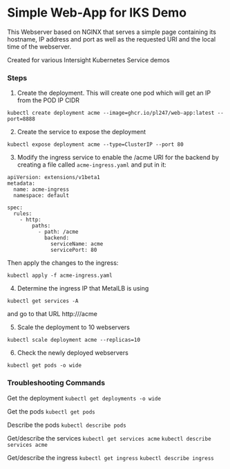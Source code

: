 
# Simple Web-App for IKS Demo

This Webserver based on NGINX that serves a simple page containing its hostname, IP address and port as well as the requested URI and the local time of the webserver.

Created for various Intersight Kubernetes Service demos

### Steps

1. Create the deployment. This will create one pod which will get an IP from the POD IP CIDR

```kubectl create deployment acme --image=ghcr.io/pl247/web-app:latest --port=8888```

2. Create the service to expose the deployment

`kubectl expose deployment acme --type=ClusterIP --port 80`

3. Modify the ingress service to enable the /acme URI for the backend by creating a file called `acme-ingress.yaml` and put in it:

```kind: Ingress
apiVersion: extensions/v1beta1
metadata:
  name: acme-ingress
  namespace: default
  
spec:
  rules:
    - http:
        paths:
          - path: /acme
            backend:
              serviceName: acme
              servicePort: 80
```

Then apply the changes to the ingress:

`kubectl apply -f acme-ingress.yaml`

4. Determine the ingress IP that MetalLB is using

`kubectl get services -A` 

and go to that URL http://<IP Address of ingress>/acme

5. Scale the deployment to 10 webservers

`kubectl scale deployment acme --replicas=10`

6. Check the newly deployed webservers

`kubectl get pods -o wide`


### Troubleshooting Commands

Get the deployment
`kubectl get deployments -o wide`

Get the pods
`kubectl get pods`

Describe the pods
`kubectl describe pods`

Get/describe the services
`kubectl get services acme`
`kubectl describe services acme`

Get/describe the ingress
`kubectl get ingress`
`kubectl describe ingress`

